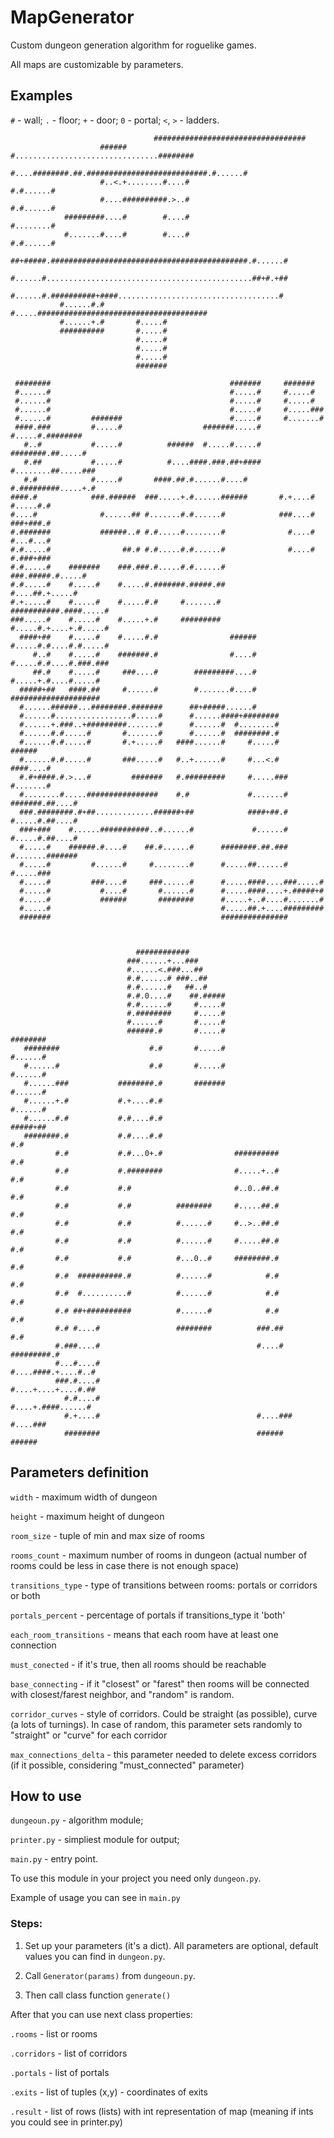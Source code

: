 MapGenerator
===========

Custom dungeon generation algorithm for roguelike games.

All maps are customizable by parameters.

Examples
--------
`#` - wall;
`.` - floor;
`+` - door;
`0` - portal;
`<`, `>` - ladders.

```
                                ##################################              
                    ######      #................................########       
                    #....########.##.###########################.#......#       
                    #..<.+........#....#                       #.#......#       
                    #....##########.>..#                       #.#......#       
            #########....#        #....#                       #........#       
            #.......#....#        #....#                       #.#......#       
           ##+#####.############################################.#......#       
           #......#..............................................##+#.+##       
           #......#.##########+####....................................#        
           #......#.#       #.....######################################        
           #......+.#       #.....#                                             
           ##########       #.....#                                             
                            #.....#                                             
                            #.....#                                             
                            #.....#                                             
                            #######                                             

```
```
 ########                                        #######     #######            
 #......#                                        #.....#     #.....#            
 #......#                                        #.....#     #.....#            
 #......#                                        #.....#     #.....###          
 #......#         #######                        #.....#     #.......#          
 ####.###         #.....#                  #######.....#     #.....#.########   
   #..#           #.....#          ######  #.....#.....#    ########.##.....#   
   #.##           #.....#          #....####.###.##+####    #........##.....### 
   #.#            #.....#       ####.##.#......#....#       #.#########.....+.# 
####.#            ###.######  ###.....+.#......######       #.+....#  #.....#.# 
#....#              #......## #.......#.#......#            ###....#  ###+###.# 
#.#######           ######..# #.#.....#........#              #....#  #...#...# 
#.#.....#                ##.# #.#.....#.#......#              #....#  #.###+### 
#.#.....#    #######    ###.###.#.....#.#......#              ###.#####.#.....# 
#.#.....#    #.....#    #.....#.#######.#####.##                #....##.+.....# 
#.+.....#    #.....#    #.....#.#     #.......#          ###########.####.....# 
###.....#    #.....#    #.....+.#     #########          #.....#.+....+.#.....# 
  ####+##    #.....#    #.....#.#                ######  #.....#.#....#.#.....# 
     #..#    #.....#    #######.#                #....#  #.....#.#....#.###.### 
     ##.#    #.....#     ###....#        #########....#  #.....+.#....#.....#   
  #####+##   ####.##     #......#        #.......#....#  ####################   
  #......######...########.#######      ##+#####......#                         
  #......#.................#.....#      #......####+########                    
  #......+.###..+#########.......#      #......#  #........#                    
  #......#.#.....#       #.......#      #......#  ########.#                    
  #......#.#.....#       #.+.....#   ####......#     #.....#            ######  
  #......#.#.....#       ###.....#   #..+......#     #...<.#         ####....#  
  #.#+####.#.>...#         #######   #.#########     #.....###       #.......#  
  #........#.....################    #.#             #.......# #######.##....#  
  ###.########.#+##.............######+##            ####+##.# #.....#.##....#  
  ###+###    #......###########..#......#             #......# #.....#.##....#  
  #.....#    ######.#....#    ##.#......#      ########.##.### #.......#######  
  #.....#         #......#     #........#      #.....##......# #.....###        
  #.....#         ###....#     ###......#      #.....####....###.....#          
  #.....#           #....#       #......#      #.....####....+.#####+#          
  #.....#           ######       ########      #.....+..#....#.......#          
  #.....#                                      #.....##.+....#########          
  #######                                      ###############                  
                                                                                
```
```
                                                                                
                            ############                                        
                          ###......+...###                                      
                          #......<.###...##                                     
                          #.#......# ###..##                                    
                          #.#......#   ##..#                                    
                          #.#.0....#    ##.#####                                
                          #.#......#     #.....#                                
                          #.########     #.....#                                
                          #......#       #.....#                                
                          ######.#       #.....#                   ########     
   ########                    #.#       #.....#                   #......#     
   #......#                    #.#       #.....#                   #......#     
   #......###           ########.#       #######                   #......#     
   #......+.#           #.+....#.#                                 #......#     
   #......#.#           #.#....#.#                                 #####+##     
   ########.#           #.#....#.#                                     #.#      
          #.#           #.#...0+.#                ##########           #.#      
          #.#           #.########                #.....+..#           #.#      
          #.#           #.#                       #..0..##.#           #.#      
          #.#           #.#          ########     #.....##.#           #.#      
          #.#           #.#          #......#     #..>..##.#           #.#      
          #.#           #.#          #......#     #.....##.#           #.#      
          #.#           #.#          #...0..#     ########.#           #.#      
          #.#  ##########.#          #......#            #.#           #.#      
          #.#  #..........#          #......#            #.#           #.#      
          #.# ##+##########          #......#            #.#           #.#      
          #.# #....#                 ########          ###.##          #.#      
          #.###....#                                   #....#  #########.#      
          #...#....#                                   #....####.+....#..#      
          ###.#....#                                   #....+....+....#.##      
            #.#....#                                   #....+.####......#       
            #.+....#                                   #....###  #....###       
            ########                                   ######    ######         

```

Parameters definition
-----------

`width` - maximum width of dungeon

`height` - maximum height of dungeon

`room_size` - tuple of min and max size of rooms

`rooms_count` - maximum number of rooms in dungeon (actual number of rooms could be less in case there is not enough space)

`transitions_type` - type of transitions between rooms: portals or corridors or both

`portals_percent` - percentage of portals if transitions_type it 'both'

`each_room_transitions` - means that each room have at least one connection

`must_conected` - if it's true, then all rooms should be reachable

`base_connecting` - if it "closest" or "farest" then rooms will be connected with closest/farest neighbor, and "random" is random.

`corridor_curves` - style of corridors. Could be straight (as possible), curve (a lots of turnings). In case of random, this parameter sets randomly to "straight" or "curve" for each corridor

`max_connections_delta` - this parameter needed to delete excess corridors (if it possible, considering "must_connected" parameter)


How to use
-----------

`dungeoun.py` - algorithm module;

`printer.py` - simpliest module for output;

`main.py` - entry point.

To use this module in your project you need only `dungeon.py`.

Example of usage you can see in `main.py`

### Steps:

1. Set up your parameters (it's a dict). All parameters are optional, default values you can find in `dungeon.py`.

2. Call `Generator(params)` from `dungeoun.py`.

3. Then call class function `generate()`

After that you can use next class properties:

`.rooms` - list or rooms

`.corridors` - list of corridors

`.portals` - list of portals

`.exits` - list of tuples (x,y) - coordinates of exits

`.result` - list of rows (lists) with int representation of map (meaning if ints you could see in printer.py)
